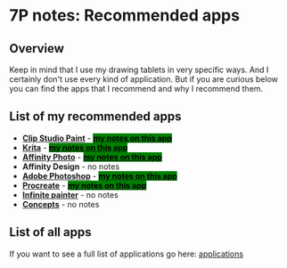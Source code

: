 # 7P notes: Recommended apps

## Overview

Keep in mind that I use my drawing tablets in very specific ways. And I certainly don't use every kind of application. But if you are curious below you can find the apps that I recommend and why I recommend them.

## List of my recommended apps

* [**Clip Studio Paint**](../application-info/clip-studio-paint/) - [<mark style="background-color:green;">**my notes on this app**</mark>](../application-info/clip-studio-paint/7p-notes-clip-studio-paint.md)&#x20;
* [**Krita**](../application-info/krita/) - [<mark style="background-color:green;">**my notes on this app**</mark>](../application-info/krita/7p-notes-krita.md)   &#x20;
* [**Affinity Photo**](../application-info/affinity-photo/) -  [<mark style="background-color:green;">**my notes on this app**</mark>](../application-info/affinity-photo/7p-notes-affinity-photo.md)  &#x20;
* **Affinity Design** - no notes
* [**Adobe Photoshop**](../application-info/adobe-photoshop/) - [<mark style="background-color:green;">**my notes on this app**</mark>](../application-info/adobe-photoshop/7p-notes-adobe-photoshop.md)&#x20;
* [**Procreate**](../application-info/procreate/) - [<mark style="background-color:green;">**my notes on this app**</mark>](../application-info/procreate/7p-notes-procreate.md) &#x20;
* [**Infinite painter**](../application-info/infinite-painter.md) - no notes
* [**Concepts**](../application-info/concepts-app.md) - no notes

## List of all apps

If you want to see a full list of applications go here: [applications](./)
